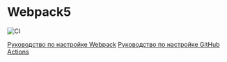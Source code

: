 # Webpack5
![CI](https://github.com/NedoNeo/moleGame/actions/workflows/web.yml/badge.svg)

[Руководство по настройке Webpack](https://webpack.js.org/guides/)
[Руководство по настройке GitHub Actions](https://docs.github.com/en/actions/quickstart)
